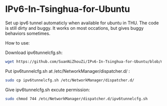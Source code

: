 # IPv6-In-Tsinghua-for-Ubuntu

Set up ipv6 tunnel automaticly when available for ubuntu in THU. The code is still dirty and buggy. It works on most occations, but gives buggy behaviors sometimes.

How to use:

Download ipv6tunnelcfg.sh:

```bash
wget https://github.com/SuanNiZhouZi/IPv6-In-Tsinghua-for-Ubuntu/blob/master/ipv6tunnelcfg.sh
```

Put ipv6tunnelcfg.sh at /etc/NetworkManager/dispatcher.d/ :

```bash
sudo cp ipv6tunnelcfg.sh /etc/NetworkManager/dispatcher.d/
```

Give ipv6tunnelcfg.sh excute permission:

```bash
sudo chmod 744 /etc/NetworkManager/dispatcher.d/ipv6tunnelcfg.sh
```
